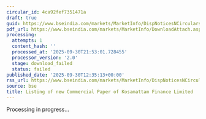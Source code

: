 ```yaml
---
circular_id: 4ca92fef7351471a
draft: true
guid: https://www.bseindia.com/markets/MarketInfo/DispNoticesNCirculars.aspx?Noticeid={6A5B6425-FEA3-4C8D-84B9-02FD5935A945}&noticeno=20250930-45&dt=09/30/2025&icount=45&totcount=114&flag=0
pdf_url: https://www.bseindia.com/markets/MarketInfo/DownloadAttach.aspx?id=20250930-45&attachedId=
processing:
  attempts: 1
  content_hash: ''
  processed_at: '2025-09-30T21:53:01.728455'
  processor_version: '2.0'
  stage: download_failed
  status: failed
published_date: '2025-09-30T12:35:13+00:00'
rss_url: https://www.bseindia.com/markets/MarketInfo/DispNoticesNCirculars.aspx?Noticeid={6A5B6425-FEA3-4C8D-84B9-02FD5935A945}&noticeno=20250930-45&dt=09/30/2025&icount=45&totcount=114&flag=0
source: bse
title: Listing of new Commercial Paper of Kosamattam Finance Limited
---
```


Processing in progress...